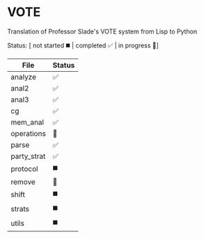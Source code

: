 # VOTE
Translation of Professor Slade's VOTE system from Lisp to Python

Status: [ not started :black_medium_square: | completed :white_check_mark: | in progress :speech_balloon:]

| File | Status |
|------|--------|
|analyze|:white_check_mark:|
|anal2|:white_check_mark:|
|anal3|:white_check_mark:|
|cg|:white_check_mark:|
|mem_anal|:white_check_mark:|
|operations|:speech_balloon:|
|parse|:white_check_mark:|
|party_strat|:white_check_mark:|
|protocol|:black_medium_square:|
|remove|:speech_balloon:|
|shift|:black_medium_square:|
|strats|:black_medium_square:|
|utils|:black_medium_square:|
